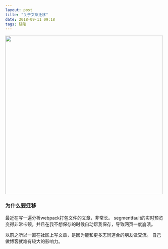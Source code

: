 ```yaml
---
layout: post
title: "关于文章迁移"
date: 2018-09-11 09:18
tags: 随笔
---
```



<p><img src="/assets/segmentfalut.svg" width="500"></p>

### 为什么要迁移

最近在写一遍分析webpack打包文件的文章，非常长。
segmentfault的实时预览变得非常卡顿，并且在我不想保存的时候自动帮我保存，导致网页一度崩溃。

以前之所以一直在社区上写文章，是因为能和更多志同道合的朋友做交流。
自己做博客就难有较大的影响力。

